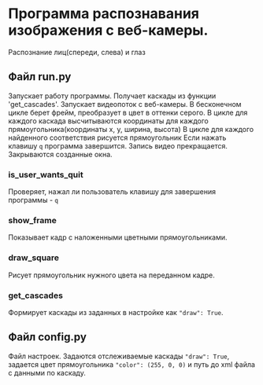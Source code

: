 # Программа распознавания изображения с веб-камеры.

Распознание лиц(спереди, слева) и глаз 

## Файл run.py

Запускает работу программы.
Получает каскады из функции 'get_cascades'.
Запускает видеопоток с веб-камеры.
В бесконечном цикле берет фрейм, преобразует в цвет в оттенки серого.
В цикле для каждого каскада высчитываются координаты для каждого прямоугольника(координаты x, y, ширина, высота)
В цикле для каждого найденного соответствия рисуется прямоугольник
Если нажать клавишу `q` программа завершится.
Запись видео прекращается.
Закрываются созданные окна.

### is_user_wants_quit

Проверяет, нажал ли пользователь клавишу для завершения программы - `q`

### show_frame

Показывает кадр с наложенными цветными прямоугольниками.

### draw_square

Рисует прямоугольник нужного цвета на переданном кадре.

### get_cascades

Формирует каскады из заданных в настройке как `"draw": True`.

## Файл config.py

Файл настроек. Задаются отслеживаемые каскады `"draw": True`, задается цвет прямоугольника `"color": (255, 0, 0)` и путь до xml файла с данными по каскаду.